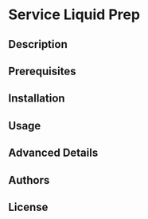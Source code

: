 # Service Liquid Prep

## Description

## Prerequisites

## Installation

## Usage

## Advanced Details

## Authors

## License
